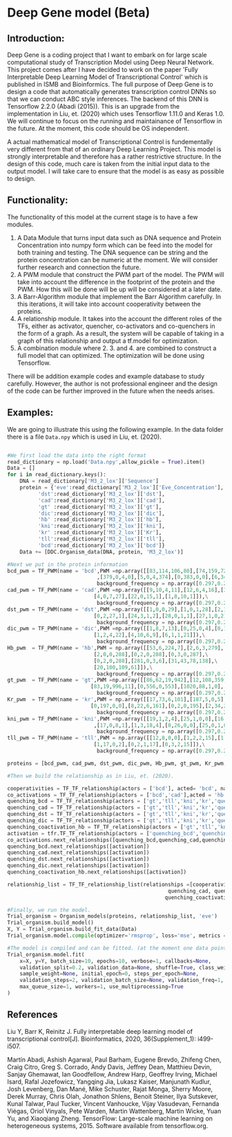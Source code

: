 # Deep Gene model (Beta)
## Introduction: 

Deep Gene is a coding project that I want to embark on for large scale computational study of Transcription Model using Deep Neural Network. This project comes after I have decided to work on the paper 'Fully Interpretable Deep Learning Model of Transcriptional Control' which is published in ISMB and Bioinformics.  The full purpose of Deep Gene is to design a code that automatically generates transcription control DNNs so that we can conduct ABC style inferences. The backend of this DNN is Tensorflow 2.2.0 (Abadi (2015)).  This is an upgrade from the implementation in Liu, et. (2020) which uses Tensorflow 1.11.0 and Keras 1.0. We will continue to focus on the running and maintainance of Tensorflow in the future. At the moment, this code should be OS independent. 

A actual mathematical model of Transcriptional Control is fundementally very different from that of an ordinary Deep Learning Project. This model is strongly interpretable and therefore has a rather restrictive structure. In the design of this code, much care is taken from the initial input data to the output model. I will take care to ensure that the model is as easy as possible to design. 

## Functionality:
The functionality of this model at the current stage is to have a few modules. 
1. A Data Module that turns input data such as DNA sequence and Protein Concentration into numpy form which can be feed into the model for both training and testing. The DNA sequence can be string and the protein concentration can be numeric at the moment. We will consider further research and connection the future. 
2. A PWM module that construct the PWM part of the model. The PWM will take into account the difference in the footprint of the protein and the PWM. How this will be done will be up will be considered at a later date. 
3. A Barr-Algorithm module that implement the Barr Algorithm carefully. In this iterations, it will take into account cooperativity between the proteins.
4. A relationship module. It takes into the account the different roles of the TFs, either as activator, quencher, co-activators and co-quenchers in the form of a graph. As a result, the system will be capable of taking in a graph of this relationship and output a tf.model for optimization.
5. A combination module where 2. 3. and 4. are combined to construct a full model that can optimized. The optimization will be done using Tensorflow. 

There will be addition example codes and example database to study carefully. However, the author is not professional engineer and the design of the code can be further improved in the future when the needs arises.

## Examples: 
We are going to illustrate this using the following example. In the data folder there is a file `Data.npy` which is used in Liu, et. (2020). 
```python

#We first load the data into the right format
read_dictionary = np.load('Data.npy',allow_pickle = True).item()
Data = []
for i in read_dictionary.keys():
    DNA = read_dictionary['M3_2_lox']['Sequence']
    protein = {'eve':read_dictionary['M3_2_lox']['Eve_Concentration'],
          'dst':read_dictionary['M3_2_lox']['dst'],
          'cad':read_dictionary['M3_2_lox']['cad'], 
          'gt' :read_dictionary['M3_2_lox']['gt'],
          'dic':read_dictionary['M3_2_lox']['dic'],
          'hb' :read_dictionary['M3_2_lox']['hb'],
          'kni':read_dictionary['M3_2_lox']['kni'],
          'kr' :read_dictionary['M3_2_lox']['Kr'],
          'tll':read_dictionary['M3_2_lox']['tll'],
          'bcd':read_dictionary['M3_2_lox']['bcd']}
    Data += [DDC.Organism_data(DNA, protein, 'M3_2_lox')]

#Next we put in the protein information 
bcd_pwm = TF_PWM(name = 'bcd',PWM =np.array([[83,114,106,80],[74,159,72,78],[108,127,114,34],[48,149,11,175],[6,1,0,376],[381,0,2,0]\
                             ,[379,0,4,0],[5,0,4,374],[0,383,0,0],[6,340,3,34],[72,136,132,43],[61,174,60,88],[65,166,52,100],[68,158,49,108]]),\
                             background_frequency = np.array([0.297,0.203,0.203,0.297]), footprint_adjust = [0,0])
cad_pwm = TF_PWM(name = 'cad',PWM =np.array([[9,10,4,11],[12,6,4,16],[3,3,3,29],[4,0,0,34],[12,0,2,24],[38,0,0,0],[0,0,0,38],\
                            [4,0,7,27],[22,0,15,1],[1,8,10,1]]),\
                             background_frequency = np.array([0.297,0.203,0.203,0.297]), footprint_adjust = [2,2])
dst_pwm = TF_PWM(name = 'dst',PWM =np.array([[1,0,0,29],[1,0,1,28],[2,1,0,27],[1,27,1,1],[1,20,6,3],[5,16,8,1],[3,3,22,2],\
                            [0,2,27,1],[24,3,1,2],[28,0,1,1],[27,1,0,2],[5,8,6,11]]),\
                             background_frequency = np.array([0.297,0.203,0.203,0.297]), footprint_adjust = [1,1])
dic_pwm = TF_PWM(name = 'dic',PWM =np.array([[1,8,7,13],[0,25,0,4],[0,17,0,1],[20,0,0,9],[0,0,0,29],[0,0,3,26],[2,0,27,0],[0,0,0,29],\
                            [1,2,4,22],[4,10,6,9],[6,1,1,21]]),\
                             background_frequency = np.array([0.297,0.203,0.203,0.297]), footprint_adjust = [2,1])
Hb_pwm  = TF_PWM(name = 'hb',PWM = np.array([[53,6,224,7],[2,6,3,279],[0,2,0,288],\
                            [2,0,0,288],[0,2,0,288],[0,3,0,287],\
                            [0,2,0,288],[281,0,3,6],[31,43,78,138],\
                            [20,100,109,61]]),\
                             background_frequency = np.array([0.297,0.203,0.203,0.297]), footprint_adjust = [2,2])
gt_pwm  = TF_PWM(name = 'gt',PWM =np.array([[86,62,19,942],[12,108,359,630],[776,25,275,33],[8,762,65,274],\
                           [83,19,996,11],[0,556,0,553],[1020,88,1,0],[1106,0,0,3],[15,378,85,631]]),\
                             background_frequency = np.array([0.297,0.203,0.203,0.297]), footprint_adjust = [8,7])
Kr_pwm  = TF_PWM(name = 'kr',PWM = np.array([[17,73,6,101],[187,5,0,5],[158,39,0,0],[0,194,1,2],[1,194,0,2],\
                           [0,197,0,0],[8,22,6,161],[0,2,0,195],[2,34,2,159],[44,109,15,29]]),\
                             background_frequency = np.array([0.297,0.203,0.203,0.297]), footprint_adjust = [2,2])
kni_pwm = TF_PWM(name = 'kni',PWM =np.array([[19,1,2,4],[25,1,0,0],[16,0,0,10],[5,9,6,6],[0,4,1,21],[21,0,5,0],[0,0,26,0]\
                            ,[17,0,8,1],[1,3,18,4],[0,26,0,0],[25,0,1,0],[5,12,7,2]]),\
                             background_frequency = np.array([0.297,0.203,0.203,0.297]), footprint_adjust = [1,1])
tll_pwm = TF_PWM(name = 'tll',PWM = np.array([[12,8,0,0],[1,2,2,15],[1,2,1,16],[5,1,0,14],[2,3,15,0],[11,1,5,3],\
                            [1,17,0,2],[0,2,1,17],[0,3,2,15]]),\
                             background_frequency = np.array([0.297,0.203,0.203,0.297]), footprint_adjust = [3,2])

proteins = [bcd_pwm, cad_pwm, dst_pwm, dic_pwm, Hb_pwm, gt_pwm, Kr_pwm, kni_pwm,tll_pwm]

#Then we build the relationship as in Liu, et. (2020).

cooperativities = TF_TF_relationship(actors = ['bcd'], acted= 'bcd', name = 'bcd_bcd_coop',rtype = 'cooperativity', properties = {'range':60})
co_activations = TF_TF_relationship(actors = ['bcd','cad'],acted = 'hb', rtype ='coactivation',output_name = ['coactivated_hb','quenching_hb'],properties = {'range':150})
quenching_bcd = TF_TF_relationship(actors = ['gt','tll','kni','kr','quenching_hb' ], acted = 'bcd', rtype = 'quenching', output_name = 'quenching_bcd',properties = {'range':100})
quenching_cad = TF_TF_relationship(actors = ['gt','tll','kni','kr','quenching_hb' ], acted = 'cad', rtype = 'quenching', output_name = 'quenching_cad',properties = {'range':100})
quenching_dst = TF_TF_relationship(actors = ['gt','tll','kni','kr','quenching_hb' ], acted = 'dst', rtype = 'quenching', output_name = 'quenching_dst',properties = {'range':100})
quenching_dic = TF_TF_relationship(actors = ['gt','tll','kni','kr','quenching_hb' ], acted = 'dic', rtype = 'quenching', output_name = 'quenching_dic',properties = {'range':100})
quenching_coactivation_hb = TF_TF_relationship(actors = ['gt','tll','kni','kr','quenching_hb' ], acted = 'coactivated_hb', rtype = 'quenching', output_name = 'quenching_coactivated_hb',properties = {'range':100})
activation = tfr.TF_TF_relationship(actors = ['quenching_bcd','quenching_cad','quenching_dst','quenching_dic','quenching_coactivated_hb'], acted = 'eve', rtype = 'activation')
co_activations.next_relationships([quenching_bcd,quenching_cad,quenching_dst,quenching_dic,quenching_coactivation_hb ])
quenching_bcd.next_relationships([activation])
quenching_cad.next_relationships([activation])
quenching_dst.next_relationships([activation])
quenching_dic.next_relationships([activation])
quenching_coactivation_hb.next_relationships([activation])

relationship_list = TF_TF_relationship_list(relationships =[cooperativities,co_activations, quenching_bcd,\
                                                    quenching_cad, quenching_dst, quenching_dic,\
                                                   quenching_coactivation_hb,activation ], name_of_organism= 'Drosophila')

#Finally, we run the model. 
Trial_organism = Organism_models(proteins, relationship_list, 'eve')
Trial_organism.build_model()
X, Y = Trial_organism.build_fit_data(Data)
Trial_organism.model.compile(optimizer='rmsprop', loss='mse', metrics = 'mse')

#The model is compiled and can be fitted. (at the moment one data point at a time batch_size =1 )
Trial_organism.model.fit(
    x=X, y=Y, batch_size=10, epochs=10, verbose=1, callbacks=None,
    validation_split=0.2, validation_data=None, shuffle=True, class_weight=None,
    sample_weight=None, initial_epoch=0, steps_per_epoch=None,
    validation_steps=2, validation_batch_size=None, validation_freq=1,
    max_queue_size=1, workers=1, use_multiprocessing=True
)


```





## References 
Liu Y, Barr K, Reinitz J. Fully interpretable deep learning model of transcriptional control[J]. Bioinformatics, 2020, 36(Supplement_1): i499-i507.

Martín Abadi, Ashish Agarwal, Paul Barham, Eugene Brevdo,
Zhifeng Chen, Craig Citro, Greg S. Corrado, Andy Davis,
Jeffrey Dean, Matthieu Devin, Sanjay Ghemawat, Ian Goodfellow,
Andrew Harp, Geoffrey Irving, Michael Isard, Rafal Jozefowicz, Yangqing Jia,
Lukasz Kaiser, Manjunath Kudlur, Josh Levenberg, Dan Mané, Mike Schuster,
Rajat Monga, Sherry Moore, Derek Murray, Chris Olah, Jonathon Shlens,
Benoit Steiner, Ilya Sutskever, Kunal Talwar, Paul Tucker,
Vincent Vanhoucke, Vijay Vasudevan, Fernanda Viégas,
Oriol Vinyals, Pete Warden, Martin Wattenberg, Martin Wicke,
Yuan Yu, and Xiaoqiang Zheng.
TensorFlow: Large-scale machine learning on heterogeneous systems,
2015. Software available from tensorflow.org.